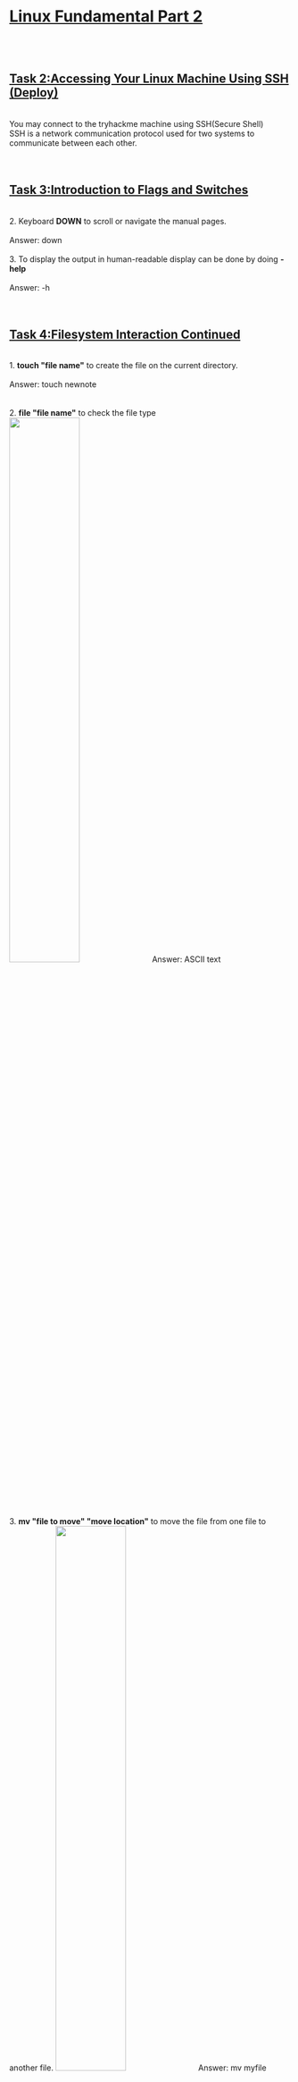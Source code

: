 <h1><ins>Linux Fundamental Part 2</ins></h1><br><br>

<h2><ins>Task 2:Accessing Your Linux Machine Using SSH (Deploy)</ins></h2><br>
You may connect to the tryhackme machine using SSH(Secure Shell) <br>
SSH is a network communication protocol used for two systems to communicate between each other. <br><br><br>
<h2><ins>Task 3:Introduction to Flags and Switches</ins></h2><br>
2. Keyboard <b>DOWN</b> to scroll or navigate the manual pages. <br><br>
Answer: down <br><br>
3. To display the output in human-readable display can be done by doing <b>-help</b><br><br>
Answer: -h <br><br><br>
<h2><ins>Task 4:Filesystem Interaction Continued</ins></h2><br>
1. <b>touch "file name"</b> to create the file on the current directory.<br><br>
Answer: touch newnote <br><br><br>
2. <b>file "file name"</b> to check the file type <br>
<img src=https://user-images.githubusercontent.com/78288358/165662539-d8c70226-95bd-442d-8894-00749fd4cb3c.png style="width:50%; height:50%;">
Answer: ASCII text <br><br>
3. <b> mv "file to move" "move location"</b> to move the file from one file to another file.
<img src=https://user-images.githubusercontent.com/78288358/165662752-f4aada54-18ff-476a-b811-8c13f3fa456c.png style="width:50%; height:50%;">
Answer: mv myfile myfolder <br><br>
4. <b>cat "file"</b> to view content.
<img src=https://user-images.githubusercontent.com/78288358/165662919-18564118-38e3-499a-96ac-5a3fc3aa483f.png style="width:50%; height:50%;">
Answer: THM{FILESYSTEM}

<h2><ins>Task 5:Permissions 101</ins></h2><br>
1. <b>cat "file"</b> can know the content of file might lead to know who is the author of the file.
<img src=https://user-images.githubusercontent.com/78288358/165663952-c74a3653-bef4-484a-adb6-7d6eca60c519.png style="width:50%; height:50%;">
Answer: user2 <br><br>
2. <b>su "user" OR sudo "user"</b> to switch to that user.
<img src=https://user-images.githubusercontent.com/78288358/165664210-7fa25eb3-0215-4e80-8510-ac51375df90c.png style="width:50%; height:50%;">
Answer: su user2 <br><br>
4. <b>cat "file"</b> read the file (similar to first question)
<img src=https://user-images.githubusercontent.com/78288358/165664420-f2171772-f22a-47d9-9921-0904c86f0603.png style="width:50%; height:50%;">
Answer: THM{SU_USER2} <br><br><br>


